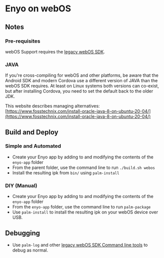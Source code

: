# Enyo on webOS

## Notes

### Pre-requisites

webOS Support requires the [legacy webOS SDK](http://sdk.webosarchive.com).

### JAVA
If you're cross-compiling for webOS and other platforms, be aware that the Android SDK and modern Cordova use a different version of JAVA than the webOS SDK requires. 
At least on Linux systems both versions can co-exist, but after installing Cordova, you need to set the default back to the older JDK.

This website describes managing alternatives: [https://www.fosstechnix.com/install-oracle-java-8-on-ubuntu-20-04/](https://www.fosstechnix.com/install-oracle-java-8-on-ubuntu-20-04/)

## Build and Deploy

### Simple and Automated

- Create your Enyo app by adding to and modifying the contents of the `enyo-app` folder
- From the parent folder, use the command line to run `./build.sh webos`
- Install the resulting ipk from `bin/` using `palm-install`

### DIY (Manual)

- Create your Enyo app by adding to and modifying the contents of the `enyo-app` folder
- From the `enyo-app` folder, use the command line to run `palm-package`
- Use `palm-install` to install the resulting ipk on your webOS device over USB.

## Debugging

- Use `palm-log` and other [legacy webOS SDK Command line tools](http://sdk.webosarchive.com/docs/docs.html#dev-guide/tools/command-line-tools.html) to debug as normal.